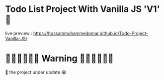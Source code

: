 # Todo List Project With Vanilla JS 'V1' 🤙

live preview : https://hossammuhammedomar.github.io/Todo-Project-Vanilla-JS/

# 🚫🚫🚫🚫🚫🚫 Warning 🚫🚫🚫🚫🚫🚫
🤚 the project under update 😭
